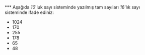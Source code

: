 *** Aşağıda _10_'luk sayı sisteminde yazılmış tam sayıları _16_'lık sayı sisteminde ifade ediniz:

* 1024
* 170
* 255
* 178
* 65
* 48
